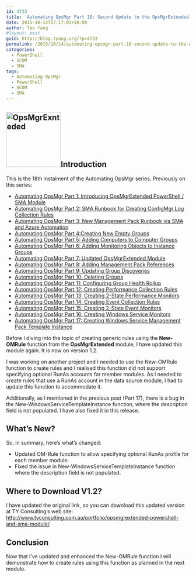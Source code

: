 ```yaml
---
id: 4733
title: 'Automating OpsMgr Part 18: Second Update to the OpsMgrExtended Module (v1.2)'
date: 2015-10-14T17:17:03+10:00
author: Tao Yang
#layout: post
guid: http://blog.tyang.org/?p=4733
permalink: /2015/10/14/automating-opsmgr-part-18-second-update-to-the-opsmgrextended-module-v1-2/
categories:
  - PowerShell
  - SCOM
  - SMA
tags:
  - Automating OpsMgr
  - PowerShell
  - SCOM
  - SMA
---
```


## <a href="http://blog.tyang.org/wp-content/uploads/2015/06/OpsMgrExnteded.png"><img class="alignleft size-thumbnail wp-image-4038" src="http://blog.tyang.org/wp-content/uploads/2015/06/OpsMgrExnteded-150x150.png" alt="OpsMgrExnteded" width="150" height="150" /></a>Introduction

This is the 18th instalment of the Automating OpsMgr series. Previously on this series:
<ul>
	<li><a href="http://blog.tyang.org/2015/06/24/automating-opsmgr-part-1-introducing-opsmgrextended-powershell-sma-module/">Automating OpsMgr Part 1: Introducing OpsMgrExtended PowerShell / SMA Module</a></li>
	<li><a href="http://blog.tyang.org/2015/06/28/automating-opsmgr-part-2-sma-runbook-for-creating-configmgr-log-collection-rules/">Automating OpsMgr Part 2: SMA Runbook for Creating ConfigMgr Log Collection Rules</a></li>
	<li><a href="http://blog.tyang.org/2015/06/30/automating-opsmgr-part-3-new-management-pack-runbook-via-sma-and-azure-automation/">Automating OpsMgr Part 3: New Management Pack Runbook via SMA and Azure Automation</a></li>
	<li><a href="http://blog.tyang.org/2015/07/02/automating-opsmgr-part-4-create-new-empty-groups/">Automating OpsMgr Part 4:Creating New Empty Groups</a></li>
	<li><a href="http://blog.tyang.org/2015/07/06/automating-opsmgr-part-5-adding-computers-to-computer-groups/">Automating OpsMgr Part 5: Adding Computers to Computer Groups</a></li>
	<li><a href="http://blog.tyang.org/2015/07/13/automating-opsmgr-part-6-adding-monitoring-objects-to-instance-groups/">Automating OpsMgr Part 6: Adding Monitoring Objects to Instance Groups</a></li>
	<li><a href="http://blog.tyang.org/2015/07/17/automating-opsmgr-part-7-updated-opsmgrextended-module/">Automating OpsMgr Part 7: Updated OpsMgrExtended Module</a></li>
	<li><a href="http://blog.tyang.org/2015/07/17/automating-opsmgr-part-8-adding-management-pack-references/">Automating OpsMgr Part 8: Adding Management Pack References</a></li>
	<li><a href="http://blog.tyang.org/2015/07/17/automating-opsmgr-part-9-updating-group-discoveries/">Automating OpsMgr Part 9: Updating Group Discoveries</a></li>
	<li><a href="http://blog.tyang.org/2015/07/27/automating-opsmgr-part-10-deleting-groups/">Automating OpsMgr Part 10: Deleting Groups</a></li>
	<li><a href="http://blog.tyang.org/2015/07/29/automating-opsmgr-part-11-configuring-group-health-rollup/">Automating OpsMgr Part 11: Configuring Group Health Rollup</a></li>
	<li><a href="http://blog.tyang.org/2015/08/08/automating-opsmgr-part-12-creating-performance-collection-rules/">Automating OpsMgr Part 12: Creating Performance Collection Rules</a></li>
	<li><a href="http://blog.tyang.org/2015/08/24/automating-opsmgr-part-13-creating-2-state-performance-monitors/">Automating OpsMgr Part 13: Creating 2-State Performance Monitors</a></li>
	<li><a href="http://blog.tyang.org/2015/08/31/automating-opsmgr-part-14-creating-event-collection-rules/">Automating OpsMgr Part 14: Creating Event Collection Rules</a></li>
	<li><a href="http://blog.tyang.org/2015/09/25/automating-opsmgr-part-15-creating-2-state-event-monitors/">Automating OpsMgr Part 15: Creating 2-State Event Monitors</a></li>
	<li><a href="http://blog.tyang.org/2015/10/02/automating-opsmgr-part-16-creating-windows-service-monitors/">Automating OpsMgr Part 16: Creating Windows Service Monitors</a></li>
	<li><a href="http://blog.tyang.org/2015/10/04/automating-opsmgr-part-17-creating-windows-service-management-pack-template-instance/">Automating OpsMgr Part 17: Creating Windows Service Management Pack Template Instance</a></li>
</ul>
Before I diving into the topic of creating generic rules using the<strong> New-OMRule</strong> function from the <strong>OpsMgrExtended</strong> module, I have updated this module again. It is now on version 1.2.

I was working on another project and I needed to use the New-OMRule function to create rules and I realised this function did not support specifying optional RunAs accounts for member modules. As I needed to create rules that use a RunAs account in the data source module, I had to update this function to accommodate it.

Additionally, as I mentioned in the previous post (Part 17), there is a bug in the New-WindowsServiceTemplateInstance function, where the description field is not populated. I have also fixed it in this release.

## What’s New?

So, in summary, here’s what’s changed:
<ul>
	<li>Updated OM-Rule function to allow specifying optional RunAs profile for each member module.</li>
	<li>Fixed the issue in New-WindowsServiceTemplateInstance function where the description field is not populated.</li>
</ul>

## Where to Download V1.2?

I have updated the original link, so you can download this updated version at TY Consulting’s web site: <a href="http://www.tyconsulting.com.au/portfolio/opsmgrextended-powershell-and-sma-module/">http://www.tyconsulting.com.au/portfolio/opsmgrextended-powershell-and-sma-module/</a>

## Conclusion

Now that I’ve updated and enhanced the New-OMRule function I will demonstrate how to create rules using this function as planned in the next module.